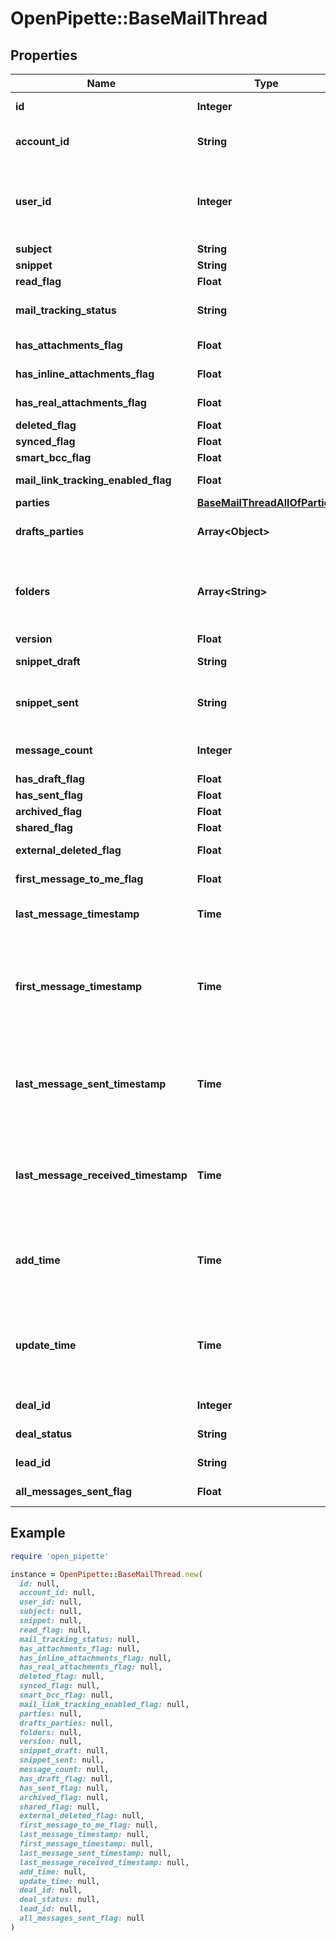 # OpenPipette::BaseMailThread

## Properties

| Name | Type | Description | Notes |
| ---- | ---- | ----------- | ----- |
| **id** | **Integer** | ID of the mail thread | [optional] |
| **account_id** | **String** | The connection account ID | [optional] |
| **user_id** | **Integer** | ID of the user whom mail message will be assigned to | [optional] |
| **subject** | **String** | The subject | [optional] |
| **snippet** | **String** | A snippet | [optional] |
| **read_flag** | **Float** |  | [optional][default to READ_FLAG::N0] |
| **mail_tracking_status** | **String** | Mail tracking status | [optional] |
| **has_attachments_flag** | **Float** |  | [optional][default to HAS_ATTACHMENTS_FLAG::N0] |
| **has_inline_attachments_flag** | **Float** |  | [optional][default to HAS_INLINE_ATTACHMENTS_FLAG::N0] |
| **has_real_attachments_flag** | **Float** |  | [optional][default to HAS_REAL_ATTACHMENTS_FLAG::N0] |
| **deleted_flag** | **Float** |  | [optional][default to DELETED_FLAG::N0] |
| **synced_flag** | **Float** |  | [optional][default to SYNCED_FLAG::N0] |
| **smart_bcc_flag** | **Float** |  | [optional][default to SMART_BCC_FLAG::N0] |
| **mail_link_tracking_enabled_flag** | **Float** |  | [optional][default to MAIL_LINK_TRACKING_ENABLED_FLAG::N0] |
| **parties** | [**BaseMailThreadAllOfParties**](BaseMailThreadAllOfParties.md) |  | [optional] |
| **drafts_parties** | **Array&lt;Object&gt;** | Parties of the drafted mail thread | [optional] |
| **folders** | **Array&lt;String&gt;** | Folders in which messages from thread are being stored | [optional] |
| **version** | **Float** | Version | [optional] |
| **snippet_draft** | **String** | A snippet from a draft | [optional] |
| **snippet_sent** | **String** | A snippet from a message sent | [optional] |
| **message_count** | **Integer** | An amount of messages | [optional] |
| **has_draft_flag** | **Float** |  | [optional][default to HAS_DRAFT_FLAG::N0] |
| **has_sent_flag** | **Float** |  | [optional][default to HAS_SENT_FLAG::N0] |
| **archived_flag** | **Float** |  | [optional][default to ARCHIVED_FLAG::N0] |
| **shared_flag** | **Float** |  | [optional][default to SHARED_FLAG::N0] |
| **external_deleted_flag** | **Float** |  | [optional][default to EXTERNAL_DELETED_FLAG::N0] |
| **first_message_to_me_flag** | **Float** |  | [optional][default to FIRST_MESSAGE_TO_ME_FLAG::N0] |
| **last_message_timestamp** | **Time** | Last message timestamp | [optional] |
| **first_message_timestamp** | **Time** | The time when the mail thread has had the first message received or created | [optional] |
| **last_message_sent_timestamp** | **Time** | The last time when the mail thread has had a message sent | [optional] |
| **last_message_received_timestamp** | **Time** | The last time when the mail thread has had a message received | [optional] |
| **add_time** | **Time** | The time when the mail thread was inserted to database | [optional] |
| **update_time** | **Time** | The time when the mail thread was updated in database received | [optional] |
| **deal_id** | **Integer** | The ID of the deal | [optional] |
| **deal_status** | **String** | Status of the deal | [optional] |
| **lead_id** | **String** | The ID of the lead | [optional] |
| **all_messages_sent_flag** | **Float** |  | [optional][default to ALL_MESSAGES_SENT_FLAG::N0] |

## Example

```ruby
require 'open_pipette'

instance = OpenPipette::BaseMailThread.new(
  id: null,
  account_id: null,
  user_id: null,
  subject: null,
  snippet: null,
  read_flag: null,
  mail_tracking_status: null,
  has_attachments_flag: null,
  has_inline_attachments_flag: null,
  has_real_attachments_flag: null,
  deleted_flag: null,
  synced_flag: null,
  smart_bcc_flag: null,
  mail_link_tracking_enabled_flag: null,
  parties: null,
  drafts_parties: null,
  folders: null,
  version: null,
  snippet_draft: null,
  snippet_sent: null,
  message_count: null,
  has_draft_flag: null,
  has_sent_flag: null,
  archived_flag: null,
  shared_flag: null,
  external_deleted_flag: null,
  first_message_to_me_flag: null,
  last_message_timestamp: null,
  first_message_timestamp: null,
  last_message_sent_timestamp: null,
  last_message_received_timestamp: null,
  add_time: null,
  update_time: null,
  deal_id: null,
  deal_status: null,
  lead_id: null,
  all_messages_sent_flag: null
)
```

